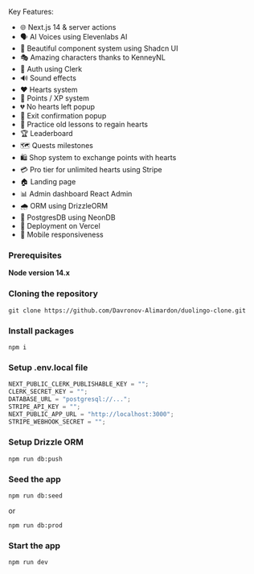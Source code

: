 Key Features:

- 🌐 Next.js 14 & server actions
- 🗣 AI Voices using Elevenlabs AI
- 🎨 Beautiful component system using Shadcn UI
- 🎭 Amazing characters thanks to KenneyNL
- 🔐 Auth using Clerk
- 🔊 Sound effects
- ❤️ Hearts system
- 🌟 Points / XP system
- 💔 No hearts left popup
- 🚪 Exit confirmation popup
- 🔄 Practice old lessons to regain hearts
- 🏆 Leaderboard
- 🗺 Quests milestones
- 🛍 Shop system to exchange points with hearts
- 💳 Pro tier for unlimited hearts using Stripe
- 🏠 Landing page
- 📊 Admin dashboard React Admin
- 🌧 ORM using DrizzleORM
- 💾 PostgresDB using NeonDB
- 🚀 Deployment on Vercel
- 📱 Mobile responsiveness

### Prerequisites

**Node version 14.x**

### Cloning the repository

```shell
git clone https://github.com/Davronov-Alimardon/duolingo-clone.git
```

### Install packages

```shell
npm i
```

### Setup .env.local file

```js
NEXT_PUBLIC_CLERK_PUBLISHABLE_KEY = "";
CLERK_SECRET_KEY = "";
DATABASE_URL = "postgresql://...";
STRIPE_API_KEY = "";
NEXT_PUBLIC_APP_URL = "http://localhost:3000";
STRIPE_WEBHOOK_SECRET = "";
```

### Setup Drizzle ORM

```shell
npm run db:push

```

### Seed the app

```shell
npm run db:seed

```

or

```shell
npm run db:prod

```

### Start the app

```shell
npm run dev
```
